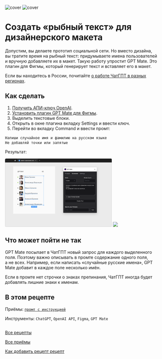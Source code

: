 ![cover](https://github.com/Open-Prompting/Knowledge-Base/blob/main/content/recipes/placeholder-text/media/cover-placeholder-text-dark.svg#gh-dark-mode-only)
![cover](https://github.com/Open-Prompting/Knowledge-Base/blob/main/content/recipes/placeholder-text/media/cover-placeholder-text-light.svg#gh-light-mode-only)

# Создать «рыбный текст» для дизайнерского макета

Допустим, вы делаете прототип социальной сети. Но вместо дизайна, вы тратите время на рыбный текст: придумываете имена пользователей и вручную добавляете их в макет. Такую работу упростит GPT Mate. Это плагин для Фигмы, который генерирует текст и вставляет его в макет.

Если вы находитесь в России, почитайте [о работе ЧатГПТ в разных регионах](https://github.com/Open-Prompting/Knowledge-Base/blob/main/content/articles/ruchatgpt/).

## Как сделать
1. [Получить АПИ-ключ OpenAI](https://platform.openai.com/account/api-keys).
2. [Установить плагин GPT Mate для Фигмы](https://www.figma.com/community/plugin/1223951614916514138/GPT-Mate&amp;sa=D&amp;source=docs&amp;ust=1684725850872053&amp;usg=AOvVaw3wXg4bpF9PzN3QxsXenKfI).
3. Выделить текстовые блоки.
3. Открыть в окне плагина вкладку Settings и ввести ключ.
4. Перейти во вкладку Command и ввести промт: 
```
Напиши случайное имя и фамилию на русском языке
Не добавляй точки или запятые
```

Результат:

<img src="media/placeholder-screenshot-light.png#gh-light-mode-only" width="70%" height="70%">
<img src="https://github.com/Open-Prompting/Knowledge-Base/blob/main/content/recipes/placeholder-text/media/placeholder-screenshot-dark.png#gh-dark-mode-only">

## Что может пойти не так

GPT Mate посылает в ЧатГПТ новый запрос для каждого выделенного поля. Поэтому важно описывать в промте содержание одного поля, а не всех. Например, если написать &laquo;случайные русские имена&raquo;, GPT Mate добавит в каждое поле несколько имён.

Если в промте нет строчки о знаках препинания, ЧатГПТ иногда будет добавлять лишние знаки к именам.

## В этом рецепте
Приёмы: [`промт с инструкцией`](https://github.com/Open-Prompting/Knowledge-Base#%D0%BF%D1%80%D0%B8%D1%91%D0%BC%D1%8B-%D1%81%D0%BA%D0%BE%D1%80%D0%BE)

Инструменты: `ChatGPT`, `OpenAI API`, `Figma`, `GPT Mate`

## 

[Все рецепты](https://github.com/Open-Prompting/Knowledge-Base/tree/main#%D1%80%D0%B5%D1%86%D0%B5%D0%BF%D1%82%D1%8B)

[Все приёмы](https://github.com/Open-Prompting/Knowledge-Base/tree/main#%D0%BF%D1%80%D0%B8%D1%91%D0%BC%D1%8B-%D1%81%D0%BA%D0%BE%D1%80%D0%BE) 

[Как добавить рецепт рецепт](https://github.com/Open-Prompting/Knowledge-Base/tree/main/content/articles/contributing)
